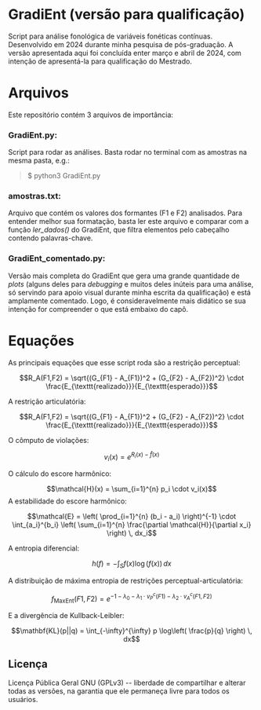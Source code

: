 
# GradiEnt (versão para qualificação)

Script para análise fonológica de variáveis fonéticas contínuas. Desenvolvido em 2024 durante minha pesquisa de pós-graduação. A versão apresentada aqui foi concluída enter março e abril de 2024, com intenção de apresentá-la para qualificação do Mestrado.

# Arquivos
Este repositório contém 3 arquivos de importância:

### GradiEnt.py:

Script para rodar as análises. Basta rodar no terminal com as amostras na mesma pasta, e.g.:

> $ python3 GradiEnt.py


### amostras.txt:

Arquivo que contém os valores dos formantes (F1 e F2) analisados. Para entender melhor sua formatação, basta ler este arquivo e comparar com a função *ler_dados()* do GradiEnt, que filtra elementos pelo cabeçalho contendo palavras-chave.

### GradiEnt_comentado.py:

Versão mais completa do GradiEnt que gera uma grande quantidade de *plots* (alguns deles para *debugging* e muitos deles inúteis para uma análise, só servindo para apoio visual durante minha escrita da qualificação) e está amplamente comentado. Logo, é consideravelmente mais didático se sua intenção for compreender o que está embaixo do capô.

# Equações

As principais equações que esse script roda são a restrição perceptual:

$$R_A(F1,F2) = \sqrt{(G_{F1} - A_{F1})^2 + (G_{F2} - A_{F2})^2} \cdot \frac{E_{\texttt{realizado}}}{E_{\texttt{esperado}}}$$

A restrição articulatória:

$$R_A(F1,F2) = \sqrt{(G_{F1} - A_{F1})^2 + (G_{F2} - A_{F2})^2} \cdot \frac{E_{\texttt{realizado}}}{E_{\texttt{esperado}}}$$

O cômputo de violações:

$$v_i(x) = e^{R_i(x)-\hat{f}(x)}$$

O cálculo do escore harmônico:

$$\mathcal{H}(x) = \sum_{i=1}^{n} p_i \cdot v_i(x)$$
A estabilidade do escore harmônico:

$$\mathcal{E} = \left( \prod_{i=1}^{n} (b_i - a_i) \right)^{-1} \cdot \int_{a_i}^{b_i} \left( \sum_{i=1}^{n} \frac{\partial \mathcal{H}}{\partial x_i} \right)  \, dx_i$$

A entropia diferencial:

$$h(f) = - \int_S f(x) \log(f(x)) \, dx$$

A distribuição de máxima entropia de restrições perceptual-articulatória:

$$f_{\text{MaxEnt}}(F1,F2) = e^{- 1 - \lambda_0 - \lambda_1 \cdot v^c_P(F1) - \lambda_2 \cdot v^c_A(F1,F2)}$$

E a divergência de Kullback-Leibler:

$$\mathbf{KL}(p||q) = \int_{-\infty}^{\infty} p \log\left( \frac{p}{q} \right) \, dx$$

## Licença

Licença Pública Geral GNU (GPLv3) -- liberdade de compartilhar e alterar todas as versões, na garantia que ele permaneça livre para todos os usuários.
